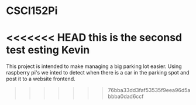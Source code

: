 # CSCI152Pi
<<<<<<< HEAD
this is the seconsd test
esting Kevin
=======

This project is intended to make managing a big parking lot easier.
Using raspberry pi's we inted to detect when there is a car in the parking spot and post it to a website frontend.
>>>>>>> 76bba33dd3faf53535f9eea96d5abbba0dad6ccf
